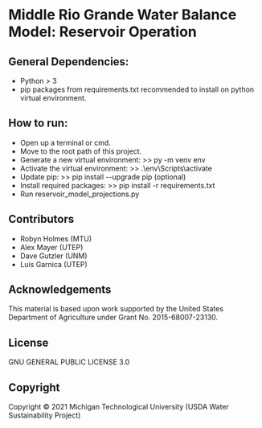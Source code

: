 # Middle Rio Grande Water Balance Model: Reservoir Operation

## General Dependencies:  
+ Python > 3
+ pip packages from requirements.txt recommended to install on python virtual environment.

## How to run:
+ Open up a terminal or cmd.
+ Move to the root path of this project.
+ Generate a new virtual environment: >> py -m venv env 
+ Activate the virtual environment: >> .\env\Scripts\activate
+ Update pip: >> pip install --upgrade pip (optional)
+ Install required packages: >> pip install -r requirements.txt
+ Run reservoir_model_projections.py

## Contributors
+ Robyn Holmes (MTU)
+ Alex Mayer (UTEP)
+ Dave Gutzler (UNM)
+ Luis Garnica (UTEP)

## Acknowledgements
This material is based upon work supported by the United States Department of Agriculture under Grant No. 2015-68007-23130. 

## License
GNU GENERAL PUBLIC LICENSE 3.0

## Copyright
Copyright © 2021 Michigan Technological University (USDA Water Sustainability Project)